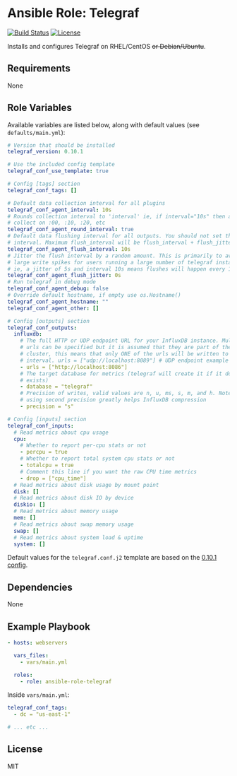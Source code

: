 # Ansible Role: Telegraf

[![Build Status](https://img.shields.io/travis/rwanyoike/ansible-role-telegraf.svg)](https://travis-ci.org/rwanyoike/ansible-role-telegraf) [![License](https://img.shields.io/badge/license-MIT-blue.svg)](https://raw.githubusercontent.com/rwanyoike/ansible-role-telegraf/master/LICENSE)

Installs and configures Telegraf on RHEL/CentOS ~~or Debian/Ubuntu~~.

## Requirements

None

## Role Variables

Available variables are listed below, along with default values (see `defaults/main.yml`):

```yaml
# Version that should be installed
telegraf_version: 0.10.1

# Use the included config template
telegraf_conf_use_template: true

# Config [tags] section
telegraf_conf_tags: []

# Default data collection interval for all plugins
telegraf_conf_agent_interval: 10s
# Rounds collection interval to 'interval' ie, if interval="10s" then always
# collect on :00, :10, :20, etc
telegraf_conf_agent_round_interval: true
# Default data flushing interval for all outputs. You should not set this below
# interval. Maximum flush_interval will be flush_interval + flush_jitter
telegraf_conf_agent_flush_interval: 10s
# Jitter the flush interval by a random amount. This is primarily to avoid
# large write spikes for users running a large number of telegraf instances.
# ie, a jitter of 5s and interval 10s means flushes will happen every 10-15s
telegraf_conf_agent_flush_jitter: 0s
# Run telegraf in debug mode
telegraf_conf_agent_debug: false
# Override default hostname, if empty use os.Hostname()
telegraf_conf_agent_hostname: ""
telegraf_conf_agent_other: []

# Config [outputs] section
telegraf_conf_outputs:
  influxdb:
    # The full HTTP or UDP endpoint URL for your InfluxDB instance. Multiple
    # urls can be specified but it is assumed that they are part of the same
    # cluster, this means that only ONE of the urls will be written to each
    # interval. urls = ["udp://localhost:8089"] # UDP endpoint example
    - urls = ["http://localhost:8086"]
    # The target database for metrics (telegraf will create it if it does not
    # exists)
    - database = "telegraf"
    # Precision of writes, valid values are n, u, ms, s, m, and h. Note:
    # using second precision greatly helps InfluxDB compression
    - precision = "s"

# Config [inputs] section
telegraf_conf_inputs:
  # Read metrics about cpu usage
  cpu:
    # Whether to report per-cpu stats or not
    - percpu = true
    # Whether to report total system cpu stats or not
    - totalcpu = true
    # Comment this line if you want the raw CPU time metrics
    - drop = ["cpu_time"]
  # Read metrics about disk usage by mount point
  disk: []
  # Read metrics about disk IO by device
  diskio: []
  # Read metrics about memory usage
  mem: []
  # Read metrics about swap memory usage
  swap: []
  # Read metrics about system load & uptime
  system: []
```

Default values for the `telegraf.conf.j2` template are based on the [0.10.1 config](https://github.com/influxdata/telegraf/blob/0.10.1/etc/telegraf.conf).

## Dependencies

None

## Example Playbook

```yaml
- hosts: webservers

  vars_files:
    - vars/main.yml

  roles:
    - role: ansible-role-telegraf
```

Inside `vars/main.yml`:

```yaml
telegraf_conf_tags:
  - dc = "us-east-1"

# ... etc ...
```

## License

MIT
